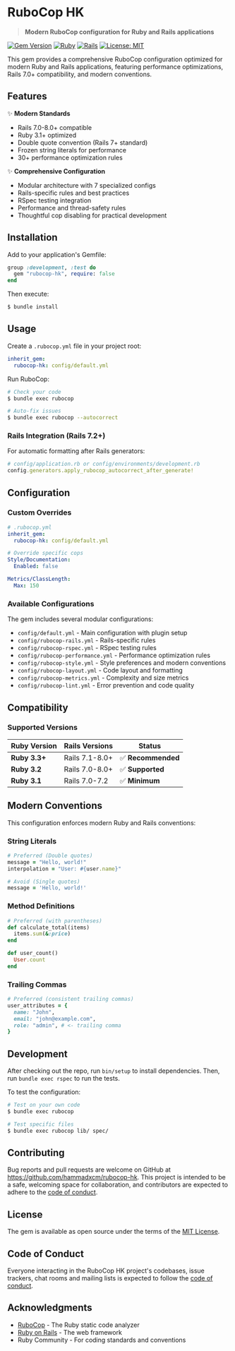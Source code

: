 # RuboCop HK

> **Modern RuboCop configuration for Ruby and Rails applications**

[![Gem Version](https://badge.fury.io/rb/rubocop-hk.svg)](https://badge.fury.io/rb/rubocop-hk)
[![Ruby](https://img.shields.io/badge/ruby-3.1+-red.svg)](https://www.ruby-lang.org)
[![Rails](https://img.shields.io/badge/rails-7.0+-red.svg)](https://rubyonrails.org)
[![License: MIT](https://img.shields.io/badge/License-MIT-yellow.svg)](https://opensource.org/licenses/MIT)

This gem provides a comprehensive RuboCop configuration optimized for modern Ruby and Rails applications, featuring performance optimizations, Rails 7.0+ compatibility, and modern conventions.

## Features

✨ **Modern Standards**
- Rails 7.0-8.0+ compatible
- Ruby 3.1+ optimized
- Double quote convention (Rails 7+ standard)
- Frozen string literals for performance
- 30+ performance optimization rules

✨ **Comprehensive Configuration**
- Modular architecture with 7 specialized configs
- Rails-specific rules and best practices
- RSpec testing integration
- Performance and thread-safety rules
- Thoughtful cop disabling for practical development

## Installation

Add to your application's Gemfile:

```ruby
group :development, :test do
  gem "rubocop-hk", require: false
end
```

Then execute:

```bash
$ bundle install
```

## Usage

Create a `.rubocop.yml` file in your project root:

```yaml
inherit_gem:
  rubocop-hk: config/default.yml
```

Run RuboCop:

```bash
# Check your code
$ bundle exec rubocop

# Auto-fix issues  
$ bundle exec rubocop --autocorrect
```

### Rails Integration (Rails 7.2+)

For automatic formatting after Rails generators:

```ruby
# config/application.rb or config/environments/development.rb
config.generators.apply_rubocop_autocorrect_after_generate!
```

## Configuration

### Custom Overrides

```yaml
# .rubocop.yml
inherit_gem:
  rubocop-hk: config/default.yml

# Override specific cops
Style/Documentation:
  Enabled: false

Metrics/ClassLength:
  Max: 150
```

### Available Configurations

The gem includes several modular configurations:

- `config/default.yml` - Main configuration with plugin setup
- `config/rubocop-rails.yml` - Rails-specific rules
- `config/rubocop-rspec.yml` - RSpec testing rules  
- `config/rubocop-performance.yml` - Performance optimization rules
- `config/rubocop-style.yml` - Style preferences and modern conventions
- `config/rubocop-layout.yml` - Code layout and formatting
- `config/rubocop-metrics.yml` - Complexity and size metrics
- `config/rubocop-lint.yml` - Error prevention and code quality

## Compatibility

### Supported Versions

| Ruby Version | Rails Versions | Status |
|--------------|---------------|--------|
| **Ruby 3.3+** | Rails 7.1-8.0+ | ✅ **Recommended** |
| **Ruby 3.2** | Rails 7.0-8.0+ | ✅ **Supported** |
| **Ruby 3.1** | Rails 7.0-7.2 | ✅ **Minimum** |

## Modern Conventions

This configuration enforces modern Ruby and Rails conventions:

### String Literals
```ruby
# Preferred (Double quotes)
message = "Hello, world!"
interpolation = "User: #{user.name}"

# Avoid (Single quotes) 
message = 'Hello, world!'
```

### Method Definitions
```ruby
# Preferred (with parentheses)
def calculate_total(items)
  items.sum(&:price)
end

def user_count()
  User.count
end
```

### Trailing Commas
```ruby
# Preferred (consistent trailing commas)
user_attributes = {
  name: "John",
  email: "john@example.com",
  role: "admin", # <- trailing comma
}
```

## Development

After checking out the repo, run `bin/setup` to install dependencies. Then, run `bundle exec rspec` to run the tests.

To test the configuration:

```bash
# Test on your own code
$ bundle exec rubocop

# Test specific files
$ bundle exec rubocop lib/ spec/
```

## Contributing

Bug reports and pull requests are welcome on GitHub at https://github.com/hammadxcm/rubocop-hk. This project is intended to be a safe, welcoming space for collaboration, and contributors are expected to adhere to the [code of conduct](CODE_OF_CONDUCT.md).

## License

The gem is available as open source under the terms of the [MIT License](LICENSE.md).

## Code of Conduct

Everyone interacting in the RuboCop HK project's codebases, issue trackers, chat rooms and mailing lists is expected to follow the [code of conduct](CODE_OF_CONDUCT.md).

## Acknowledgments

- [RuboCop](https://github.com/rubocop/rubocop) - The Ruby static code analyzer
- [Ruby on Rails](https://rubyonrails.org/) - The web framework  
- Ruby Community - For coding standards and conventions